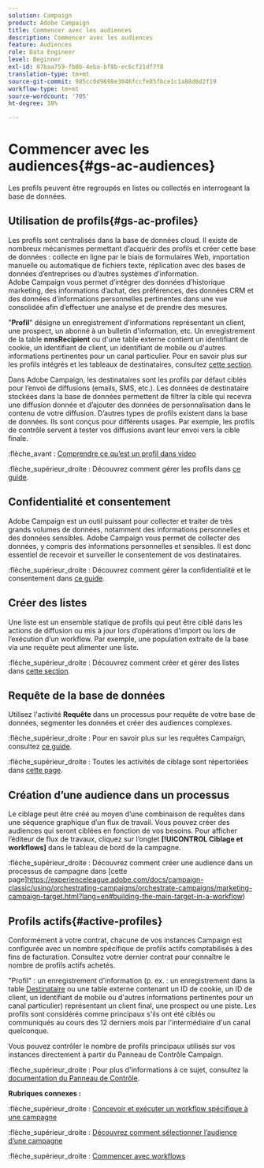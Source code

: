 ```yaml
---
solution: Campaign
product: Adobe Campaign
title: Commencer avec les audiences
description: Commencer avec les audiences
feature: Audiences
role: Data Engineer
level: Beginner
exl-id: 07baa759-fb0b-4eba-bf8b-ec6cf21df7f8
translation-type: tm+mt
source-git-commit: 985cc0d9698e3046fccfe85fbce1c1a88d6d2f19
workflow-type: tm+mt
source-wordcount: '705'
ht-degree: 38%

---
```


# Commencer avec les audiences{#gs-ac-audiences}

Les profils peuvent être regroupés en listes ou collectés en interrogeant la base de données.

## Utilisation de profils{#gs-ac-profiles}

Les profils sont centralisés dans la base de données cloud. Il existe de nombreux mécanismes permettant d’acquérir des profils et créer cette base de données : collecte en ligne par le biais de formulaires Web, importation manuelle ou automatique de fichiers texte, réplication avec des bases de données d’entreprises ou d’autres systèmes d’information. Adobe Campaign vous permet d’intégrer des données d’historique marketing, des informations d’achat, des préférences, des données CRM et des données d’informations personnelles pertinentes dans une vue consolidée afin d’effectuer une analyse et de prendre des mesures.

&quot;**Profil**&quot; désigne un enregistrement d&#39;informations représentant un client, une prospect, un abonné à un bulletin d&#39;information, etc.
Un enregistrement de la table **nmsRecipient** ou d&#39;une table externe contient un identifiant de cookie, un identifiant de client, un identifiant de mobile ou d&#39;autres informations pertinentes pour un canal particulier. Pour en savoir plus sur les profils intégrés et les tableaux de destinataires, consultez [cette section](../dev/datamodel.md#ootb-profiles).

Dans Adobe Campaign, les destinataires sont les profils par défaut ciblés pour l’envoi de diffusions (emails, SMS, etc.). Les données de destinataire stockées dans la base de données permettent de filtrer la cible qui recevra une diffusion donnée et d’ajouter des données de personnalisation dans le contenu de votre diffusion. D’autres types de profils existent dans la base de données. Ils sont conçus pour différents usages. Par exemple, les profils de contrôle servent à tester vos diffusions avant leur envoi vers la cible finale.

:flèche_avant : [Comprendre ce qu’est un profil dans video](https://video.tv.adobe.com/v/35611?quality=12)

:flèche_supérieur_droite : Découvrez comment gérer les profils dans [ce guide](https://experienceleague.adobe.com/docs/campaign-classic/using/getting-started/profile-management/about-profiles.html).

## Confidentialité et consentement

Adobe Campaign est un outil puissant pour collecter et traiter de très grands volumes de données, notamment des informations personnelles et des données sensibles. Adobe Campaign vous permet de collecter des données, y compris des informations personnelles et sensibles. Il est donc essentiel de recevoir et surveiller le consentement de vos destinataires.

:flèche_supérieur_droite : Découvrez comment gérer la confidentialité et le consentement dans [ce guide](https://experienceleague.corp.adobe.com/docs/campaign-classic/using/getting-started/privacy/privacy-and-recommendations.html).


## Créer des listes

Une liste est un ensemble statique de profils qui peut être ciblé dans les actions de diffusion ou mis à jour lors d’opérations d’import ou lors de l’exécution d’un workflow. Par exemple, une population extraite de la base via une requête peut alimenter une liste.

:flèche_supérieur_droite : Découvrez comment créer et gérer des listes dans [cette section](https://experienceleague.adobe.com/docs/campaign-classic/using/getting-started/profile-management/creating-and-managing-lists.html).

## Requête de la base de données

Utilisez l&#39;activité **Requête** dans un processus pour requête de votre base de données, segmenter les données et créer des audiences complexes.

:flèche_supérieur_droite : Pour en savoir plus sur les requêtes Campaign, consultez [ce guide](https://experienceleague.adobe.com/docs/campaign-classic/using/automating-with-workflows/introduction/targeting-data.html).

:flèche_supérieur_droite : Toutes les activités de ciblage sont répertoriées dans [cette page](https://experienceleague.adobe.com/docs/campaign-classic/using/automating-with-workflows/targeting-activities/about-targeting-activities.html).

## Création d’une audience dans un processus

Le ciblage peut être créé au moyen d’une combinaison de requêtes dans une séquence graphique d’un flux de travail. Vous pouvez créer des audiences qui seront ciblées en fonction de vos besoins. Pour afficher l’éditeur de flux de travaux, cliquez sur l’onglet **[!UICONTROL Ciblage et workflows]** dans le tableau de bord de la campagne.

:flèche_supérieur_droite : Découvrez comment créer une audience dans un processus de campagne dans [cette page]https://experienceleague.adobe.com/docs/campaign-classic/using/orchestrating-campaigns/orchestrate-campaigns/marketing-campaign-target.html?lang=en#building-the-main-target-in-a-workflow)


## Profils actifs{#active-profiles}

Conformément à votre contrat, chacune de vos instances Campaign est configurée avec un nombre spécifique de profils actifs comptabilisés à des fins de facturation. Consultez votre dernier contrat pour connaître le nombre de profils actifs achetés.

&quot;Profil&quot; : un enregistrement d&#39;information (p. ex. : un enregistrement dans la table [Destinataire](../dev/datamodel.md) ou une table externe contenant un ID de cookie, un ID de client, un identifiant de mobile ou d&#39;autres informations pertinentes pour un canal particulier) représentant un client final, une prospect ou une piste. Les profils sont considérés comme principaux s&#39;ils ont été ciblés ou communiqués au cours des 12 derniers mois par l&#39;intermédiaire d&#39;un canal quelconque.

Vous pouvez contrôler le nombre de profils principaux utilisés sur vos instances directement à partir du Panneau de Contrôle Campaign.

:flèche_supérieur_droite : Pour plus d&#39;informations à ce sujet, consultez la [documentation du Panneau de Contrôle](https://docs.adobe.com/content/help/fr-FR/control-panel/using/performance-monitoring/active-profiles-monitoring.html).


**Rubriques connexes :**

:flèche_supérieur_droite : [Concevoir et exécuter un workflow spécifique à une campagne](https://experienceleague.adobe.com/docs/campaign-classic/using/automating-with-workflows/introduction/building-a-workflow.html)

:flèche_supérieur_droite : [Découvrez comment sélectionner l’audience d’une campagne](https://experienceleague.adobe.com/docs/campaign-classic/using/orchestrating-campaigns/orchestrate-campaigns/marketing-campaign-target.html)

:flèche_supérieur_droite : [Commencer avec workflows](https://experienceleague.adobe.com/docs/campaign-classic/using/automating-with-workflows/introduction/about-workflows.html)
